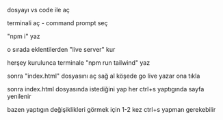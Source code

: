 dosyayı vs code ile aç

terminali aç - command prompt seç

"npm i" yaz

o sırada eklentilerden "live server" kur

herşey kurulunca terminale
"npm run tailwind" yaz

sonra "index.html" dosyasını aç
sağ al köşede go live yazar ona tıkla

sonra index.html dosyasında istediğini yap
her ctrl+s yaptıgında sayfa yenilenir

bazen yaptıgın değişiklikleri görmek için 1-2 kez ctrl+s yapman gerekebilir
